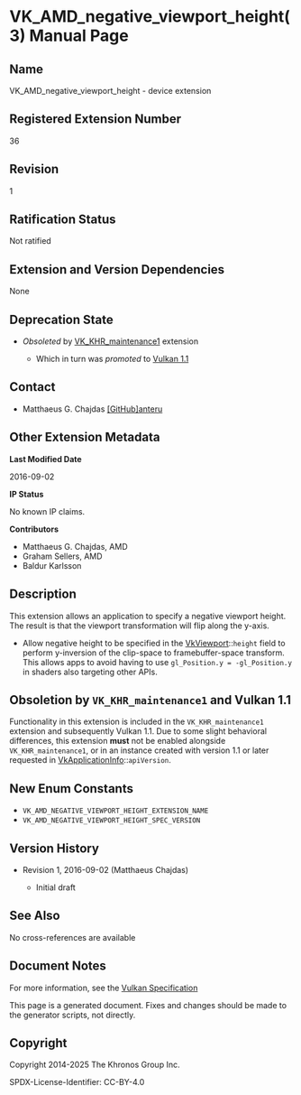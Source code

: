 # VK\_AMD\_negative\_viewport\_height(3) Manual Page

## Name

VK\_AMD\_negative\_viewport\_height - device extension



## [](#_registered_extension_number)Registered Extension Number

36

## [](#_revision)Revision

1

## [](#_ratification_status)Ratification Status

Not ratified

## [](#_extension_and_version_dependencies)Extension and Version Dependencies

None

## [](#_deprecation_state)Deprecation State

- *Obsoleted* by [VK\_KHR\_maintenance1](https://registry.khronos.org/vulkan/specs/latest/man/html/VK_KHR_maintenance1.html) extension
  
  - Which in turn was *promoted* to [Vulkan 1.1](https://registry.khronos.org/vulkan/specs/latest/html/vkspec.html#versions-1.1-promotions)

## [](#_contact)Contact

- Matthaeus G. Chajdas [\[GitHub\]anteru](https://github.com/KhronosGroup/Vulkan-Docs/issues/new?body=%5BVK_AMD_negative_viewport_height%5D%20%40anteru%0A%2AHere%20describe%20the%20issue%20or%20question%20you%20have%20about%20the%20VK_AMD_negative_viewport_height%20extension%2A)

## [](#_other_extension_metadata)Other Extension Metadata

**Last Modified Date**

2016-09-02

**IP Status**

No known IP claims.

**Contributors**

- Matthaeus G. Chajdas, AMD
- Graham Sellers, AMD
- Baldur Karlsson

## [](#_description)Description

This extension allows an application to specify a negative viewport height. The result is that the viewport transformation will flip along the y-axis.

- Allow negative height to be specified in the [VkViewport](https://registry.khronos.org/vulkan/specs/latest/man/html/VkViewport.html)::`height` field to perform y-inversion of the clip-space to framebuffer-space transform. This allows apps to avoid having to use `gl_Position.y = -gl_Position.y` in shaders also targeting other APIs.

## [](#_obsoletion_by_vk_khr_maintenance1_and_vulkan_1_1)Obsoletion by `VK_KHR_maintenance1` and Vulkan 1.1

Functionality in this extension is included in the `VK_KHR_maintenance1` extension and subsequently Vulkan 1.1. Due to some slight behavioral differences, this extension **must** not be enabled alongside `VK_KHR_maintenance1`, or in an instance created with version 1.1 or later requested in [VkApplicationInfo](https://registry.khronos.org/vulkan/specs/latest/man/html/VkApplicationInfo.html)::`apiVersion`.

## [](#_new_enum_constants)New Enum Constants

- `VK_AMD_NEGATIVE_VIEWPORT_HEIGHT_EXTENSION_NAME`
- `VK_AMD_NEGATIVE_VIEWPORT_HEIGHT_SPEC_VERSION`

## [](#_version_history)Version History

- Revision 1, 2016-09-02 (Matthaeus Chajdas)
  
  - Initial draft

## [](#_see_also)See Also

No cross-references are available

## [](#_document_notes)Document Notes

For more information, see the [Vulkan Specification](https://registry.khronos.org/vulkan/specs/latest/html/vkspec.html#VK_AMD_negative_viewport_height)

This page is a generated document. Fixes and changes should be made to the generator scripts, not directly.

## [](#_copyright)Copyright

Copyright 2014-2025 The Khronos Group Inc.

SPDX-License-Identifier: CC-BY-4.0